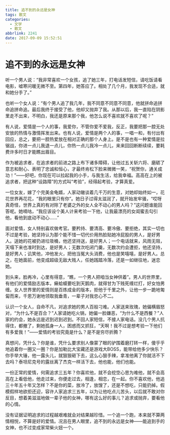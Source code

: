 ```yaml
---
title: 追不到的永远是女神
tags: 散文
categories:
  - 文学
  - 散文
abbrlink: 2241
date: 2017-09-09 15:52:51
---
```

# **追不到的永远是女神**

听一个男人说：“我非常喜欢一个女孩，追了她三年，打电话发短信，请吃饭请看电影，嘘寒问暖无微不至。第四年，她答应了。相处了几个月，我发现不合适，就和她分手了。”

也听一个女人说：“有个男人追了我几年，我不同意不同意不同意，他就拼命追拼命追拼命追。最后我终于接受了他，他却又抛弃了我。从那以后，我一直陷在阴影里走不出来，不明白，我还是原来那个我，他怎么说不喜欢就不喜欢了呢？”

有人说，爱情是一个人的事，我爱你，不管你爱不爱我，反正，我要把那一腔无处安放的热情与激情挥发出来。也有人说，爱情是两个人的事，一唱一和，有付出有回应，总之，要把一腔热爱放在相对正确的那个人身上。是不是也有一种爱情是拉锯战，你进一点儿我退一点儿，你热一点儿我冷一点儿，来来回回断断续续，要耗费许多时日才能瞧出眉目。

作为被追求者，在追求者的前进之路上布下诸多障碍，让他过五关斩六将、磨砺了意志和耐心、表明了忠诚和恒心，才最终肯松下脸来微微一笑，“祝贺你，通关成功！”——好吧，你现在可以拉起我的小手，与我生活，给我幸福。高高在上的被追求者，把这种“设路障”的方式叫“考验”，经得起考验，才算真爱。

一位女友，嫁了个完美金龟婿，人家动辙谈着几千万的生意，对她却始终如一，花花世界再花花，“我的眼里只有你”。她日子过得太滋润了，就开始发牢骚，“哎呀真奇怪，世界上真的有对除了老婆之外的女人全不动心的男人吗？”这问题谁能回答呢。她嘀咕，“我应该设个美人计来考验一下他，让我最漂亮的女闺蜜去勾引他，看他到底动不动心……”

面对爱情，女人特别喜欢做考官。要矜持、要清高、要冷傲、要拒绝，其实一切也不过是考验，她坚持认为那个能不惜一切代价用热脸贴她冷屁股的男人，是好男人。送她的花被扔进垃圾桶，他还坚持送，是好男人；一个电话就来，风雨无阻，天塌下来也准时到达，是好男人；无数次吃闭门羹，无数次约会遭拒，他还坚持，是好男人；讥笑他，冲他发火，把他当冤大头消费，他也是笑嘻嘻，是好男人。总之，在她面前，他变成超级无敌大贱人，任她践踏冷落，还是一如继往地，迷恋她。

到头来，脸再冷，心里有得意，“瞧，一个男人把咱当女神供着”。男人的世界里，有他们的爱情励志版本，癞蛤蟆要吃到天鹅肉，就得甘为下贱死缠烂打，好女怕男缠。女人世界里的爱情则是百炼成金的版本，拒他于千里之外，让他一步一跪地匍匐而来，千恩万谢地领取我垂青，一辈子对我忠心不二。

认识一个女人，自命不凡，对追求她的男人百般刁难。人家送来玫瑰，她偏横眉怒对，“为什么不是百合？”人家请她吃火锅，她偏一脸嫌恶，“为什么不是西餐？”人家的约会，她永远是迟到迟到迟到。不回人家短信，不接人家电话。没几个男人抗得住，都撤了，剩她孤身一人，困惑而又抓狂，“天啊！我不过是想考验一下他们有多爱我！”——爱情的考验究竟是什么？是不是穷尽折腾？

真想问，凭什么？你是谁，凭什么要求别人像蒙了眼的驴围着磨打转一样，傻乎乎地追着你一圈又一圈？你是加勒比大宝藏还是游戏大BOSS，能带给他多少快乐？你手举大锤，他一露头儿，就狠狠砸下去，这么心狠手辣，拿准他离了你就活不下去吗？泰坦尼克号的露丝离了杰克一样活下去，他也能，他们也能。

一份正常的爱情，何需追求三五年？你喜欢他，就不会挖空心思为难他，就不会高高在上看低他，他走过来，你便走过去，相逢，相恋，在一起。你不喜欢他，他追三十年五十年又怎样？不是你的菜，放冷了，放馊了，还是不想吃，只能扔掉。假模假样地欲拒还迎，容许人家追求三五年，以为让他吃点儿苦头，以后就不敢对你反目，想着美滋滋地做一辈子他的女神，哪有这么好的事儿？追求或抛弃，要看他的心情。

没有证据证明追求的过程越艰难就会对结果越珍惜。一个追一个跑，本来就不算两情相悦，不算是好的爱情。况且在男人眼里，追不到的永远是女神——能追到手的女神，也不过变成家常柴火妞一个。